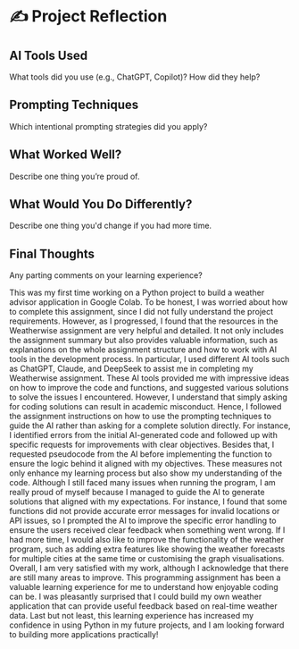 # ✍️ Project Reflection

## AI Tools Used
What tools did you use (e.g., ChatGPT, Copilot)? How did they help?

## Prompting Techniques
Which intentional prompting strategies did you apply?

## What Worked Well?
Describe one thing you’re proud of.

## What Would You Do Differently?
Describe one thing you'd change if you had more time.

## Final Thoughts
Any parting comments on your learning experience?

This was my first time working on a Python project to build a weather advisor application in Google Colab. To be honest, I was worried about how to complete this assignment, since I did not fully understand the project requirements. However, as I progressed, I found that the resources in the Weatherwise assignment are very helpful and detailed. It not only includes the assignment summary but also provides valuable information, such as explanations on the whole assignment structure and how to work with AI tools in the development process. In particular, I used different AI tools such as ChatGPT, Claude, and DeepSeek to assist me in completing my Weatherwise assignment. These AI tools provided me with impressive ideas on how to improve the code and functions, and suggested various solutions to solve the issues I encountered. However, I understand that simply asking for coding solutions can result in academic misconduct. Hence, I followed the assignment instructions on how to use the prompting techniques to guide the AI rather than asking for a complete solution directly. For instance, I identified errors from the initial AI-generated code and followed up with specific requests for improvements with clear objectives. Besides that, I requested pseudocode from the AI before implementing the function to ensure the logic behind it aligned with my objectives. These measures not only enhance my learning process but also show my understanding of the code. Although I still faced many issues when running the program, I am really proud of myself because I managed to guide the AI to generate solutions that aligned with my expectations. For instance, I found that some functions did not provide accurate error messages for invalid locations or API issues, so I prompted the AI to improve the specific error handling to ensure the users received clear feedback when something went wrong. If I had more time, I would also like to improve the functionality of the weather program, such as adding extra features like showing the weather forecasts for multiple cities at the same time or customising the graph visualisations. Overall, I am very satisfied with my work, although I acknowledge that there are still many areas to improve. This programming assignment has been a valuable learning experience for me to understand how enjoyable coding can be. I was pleasantly surprised that I could build my own weather application that can provide useful feedback based on real-time weather data. Last but not least, this learning experience has increased my confidence in using Python in my future projects, and I am looking forward to building more applications practically!
